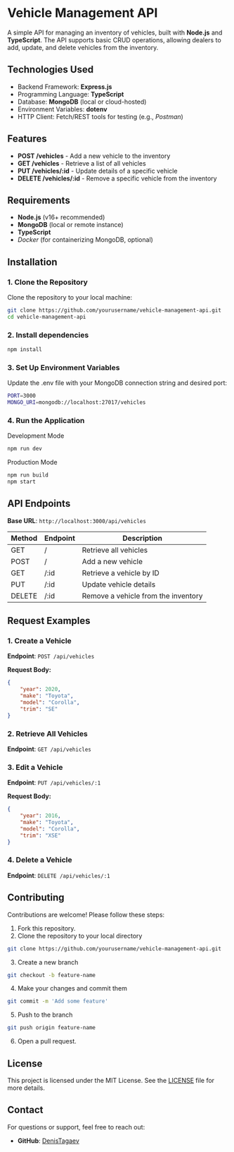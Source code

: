 # Vehicle Management API

A simple API for managing an inventory of vehicles, built with **Node.js** and **TypeScript**. The API supports basic CRUD operations, allowing dealers to add, update, and delete vehicles from the inventory.

## Technologies Used

- Backend Framework: **Express.js**
- Programming Language: **TypeScript**
- Database: **MongoDB** (local or cloud-hosted)
- Environment Variables: **dotenv**
- HTTP Client: Fetch/REST tools for testing (e.g., *Postman*)

## Features

- **POST /vehicles** - Add a new vehicle to the inventory
- **GET /vehicles** - Retrieve a list of all vehicles
- **PUT /vehicles/:id** - Update details of a specific vehicle
- **DELETE /vehicles/:id** - Remove a specific vehicle from the inventory

## Requirements

- **Node.js** (v16+ recommended)
- **MongoDB** (local or remote instance)
- **TypeScript**
- *Docker* (for containerizing MongoDB, optional)

## Installation

### 1. Clone the Repository
Clone the repository to your local machine:

```bash
git clone https://github.com/yourusername/vehicle-management-api.git
cd vehicle-management-api
```

### 2. Install dependencies
```bash
npm install
```

### 3. Set Up Environment Variables
Update the .env file with your MongoDB connection string and desired port:

```bash
PORT=3000
MONGO_URI=mongodb://localhost:27017/vehicles
```

### 4. Run the Application
Development Mode

```bash
npm run dev
```

Production Mode

```bash
npm run build
npm start
```

## API Endpoints
**Base URL**: `http://localhost:3000/api/vehicles`

| Method | Endpoint      | Description                        |
|--------|---------------|------------------------------------|
| GET    | /             | Retrieve all vehicles              |
| POST   | /             | Add a new vehicle                  |
| GET    | /:id          | Retrieve a vehicle by ID           |
| PUT    | /:id          | Update vehicle details             |
| DELETE | /:id          | Remove a vehicle from the inventory|


## Request Examples

### 1. Create a Vehicle
**Endpoint**: `POST /api/vehicles`

**Request Body:**
```json
{
    "year": 2020,
    "make": "Toyota",
    "model": "Corolla",
    "trim": "SE"
}
```

### 2. Retrieve All Vehicles
**Endpoint**: `GET /api/vehicles`

### 3. Edit a Vehicle
**Endpoint**: `PUT /api/vehicles/:1`

**Request Body:**
```json
{
    "year": 2016,
    "make": "Toyota",
    "model": "Corolla",
    "trim": "XSE"
}
```

### 4. Delete a Vehicle
**Endpoint**: `DELETE /api/vehicles/:1`

## Contributing

Contributions are welcome! Please follow these steps:

1. Fork this repository.
2. Clone the repository to your local directory
```bash
git clone https://github.com/yourusername/vehicle-management-api.git
```
3. Create a new branch 
```bash
git checkout -b feature-name
```
4. Make your changes and commit them 
```bash
git commit -m 'Add some feature'
```
5. Push to the branch 
```bash
git push origin feature-name
```
6. Open a pull request.


## License

This project is licensed under the MIT License. See the [LICENSE](LICENSE) file for more details.


## Contact

For questions or support, feel free to reach out:

- **GitHub**: [DenisTagaev](https://github.com/DenisTagaev)
